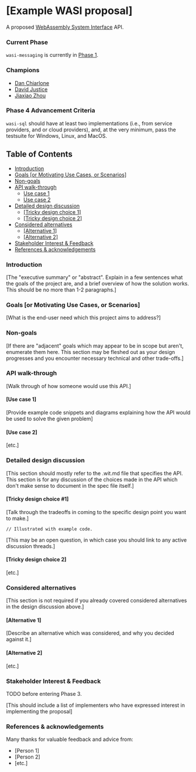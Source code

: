 # [Example WASI proposal]

A proposed [WebAssembly System Interface](https://github.com/WebAssembly/WASI) API.

### Current Phase

`wasi-messaging` is currently in [Phase 1](https://github.com/WebAssembly/WASI/blob/main/Proposals.md#phase-1---feature-proposal-cg).

### Champions

- [Dan Chiarlone](https://github.com/danbugs)
- [David Justice](https://github.com/devigned)
- [Jiaxiao Zhou](https://github.com/Mossaka)

### Phase 4 Advancement Criteria

`wasi-sql` should have at least two implementations (i.e., from service providers, and or cloud providers), and, at the very minimum, pass the testsuite for Windows, Linux, and MacOS.

## Table of Contents

- [Introduction](#introduction)
- [Goals [or Motivating Use Cases, or Scenarios]](#goals-or-motivating-use-cases-or-scenarios)
- [Non-goals](#non-goals)
- [API walk-through](#api-walk-through)
  - [Use case 1](#use-case-1)
  - [Use case 2](#use-case-2)
- [Detailed design discussion](#detailed-design-discussion)
  - [[Tricky design choice 1]](#tricky-design-choice-1)
  - [[Tricky design choice 2]](#tricky-design-choice-2)
- [Considered alternatives](#considered-alternatives)
  - [[Alternative 1]](#alternative-1)
  - [[Alternative 2]](#alternative-2)
- [Stakeholder Interest & Feedback](#stakeholder-interest--feedback)
- [References & acknowledgements](#references--acknowledgements)

### Introduction

[The "executive summary" or "abstract". Explain in a few sentences what the goals of the project are, and a brief overview of how the solution works. This should be no more than 1-2 paragraphs.]

### Goals [or Motivating Use Cases, or Scenarios]

[What is the end-user need which this project aims to address?]

### Non-goals

[If there are "adjacent" goals which may appear to be in scope but aren't, enumerate them here. This section may be fleshed out as your design progresses and you encounter necessary technical and other trade-offs.]

### API walk-through

[Walk through of how someone would use this API.]

#### [Use case 1]

[Provide example code snippets and diagrams explaining how the API would be used to solve the given problem]

#### [Use case 2]

[etc.]

### Detailed design discussion

[This section should mostly refer to the .wit.md file that specifies the API. This section is for any discussion of the choices made in the API which don't make sense to document in the spec file itself.]

#### [Tricky design choice #1]

[Talk through the tradeoffs in coming to the specific design point you want to make.]

```
// Illustrated with example code.
```

[This may be an open question, in which case you should link to any active discussion threads.]

#### [Tricky design choice 2]

[etc.]

### Considered alternatives

[This section is not required if you already covered considered alternatives in the design discussion above.]

#### [Alternative 1]

[Describe an alternative which was considered, and why you decided against it.]

#### [Alternative 2]

[etc.]

### Stakeholder Interest & Feedback

TODO before entering Phase 3.

[This should include a list of implementers who have expressed interest in implementing the proposal]

### References & acknowledgements

Many thanks for valuable feedback and advice from:

- [Person 1]
- [Person 2]
- [etc.]
